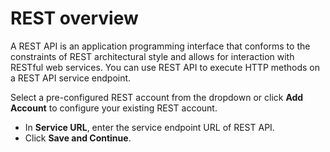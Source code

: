 # REST overview

A REST API is an application programming interface that conforms to the constraints of REST architectural style and allows for interaction with RESTful web services. You can use REST API to execute HTTP methods on a REST API service endpoint.

Select a pre-configured REST account from the dropdown or click **Add Account** to configure your existing REST account.

* In **Service URL**, enter the service endpoint URL of REST API.
* Click **Save and Continue**.
